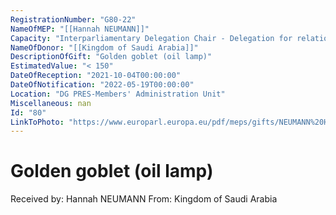 ```yaml
---
RegistrationNumber: "G80-22"
NameOfMEP: "[[Hannah NEUMANN]]"
Capacity: "Interparliamentary Delegation Chair - Delegation for relations with the Arab Peninsula"
NameOfDonor: "[[Kingdom of Saudi Arabia]]"
DescriptionOfGift: "Golden goblet (oil lamp)"
EstimatedValue: "< 150"
DateOfReception: "2021-10-04T00:00:00"
DateOfNotification: "2022-05-19T00:00:00"
Location: "DG PRES-Members' Administration Unit"
Miscellaneous: nan
Id: "80"
LinkToPhoto: "https://www.europarl.europa.eu/pdf/meps/gifts/NEUMANN%20Hannah_G80-22.jpg#"
---
```


# Golden goblet (oil lamp)

Received by: Hannah NEUMANN
From: Kingdom of Saudi Arabia
